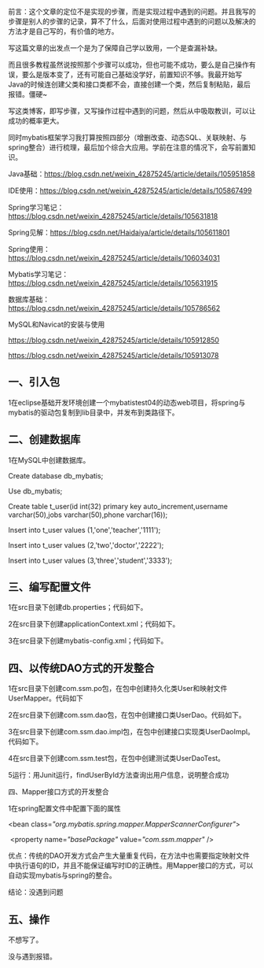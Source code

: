 前言：这个文章的定位不是实现的步骤，而是实现过程中遇到的问题。并且我写的步骤是别人的步骤的记录，算不了什么，后面对使用过程中遇到的问题以及解决的方法才是自己写的，有价值的地方。

写这篇文章的出发点一个是为了保障自己学以致用，一个是查漏补缺。

而且很多教程虽然说按照那个步骤可以成功，但也可能不成功，要么是自己操作有误，要么是版本变了，还有可能自己基础没学好，前置知识不够。我最开始写Java的时候连创建父类和接口类都不会，直接创建一个类，然后复制粘贴，最后报错。僵硬~

写这类博客，即写步骤，又写操作过程中遇到的问题，然后从中吸取教训，可以让成功的概率更大。

同时mybatis框架学习我打算按照四部分（增删改查、动态SQL、关联映射、与spring整合）进行梳理，最后加个综合大应用。学前在注意的情况下，会写前置知识。

Java基础：https://blog.csdn.net/weixin_42875245/article/details/105951858

IDE使用：https://blog.csdn.net/weixin_42875245/article/details/105867499

Spring学习笔记：https://blog.csdn.net/weixin_42875245/article/details/105631818

Spring见解：https://blog.csdn.net/Haidaiya/article/details/105611801

Spring使用：https://blog.csdn.net/weixin_42875245/article/details/106034031

Mybatis学习笔记：https://blog.csdn.net/weixin_42875245/article/details/105631915

数据库基础：https://blog.csdn.net/weixin_42875245/article/details/105786562

MySQL和Navicat的安装与使用

https://blog.csdn.net/weixin_42875245/article/details/105912850

https://blog.csdn.net/weixin_42875245/article/details/105913078



## 一、引入包

1在eclipse基础开发环境创建一个mybatistest04的动态web项目，将spring与mybatis的驱动包复制到lib目录中，并发布到类路径下。



## 二、创建数据库

1在MySQL中创建数据库。

Create database db_mybatis;

Use db_mybatis;

Create table t_user(id int(32) primary key auto_increment,username varchar(50),jobs varchar(50),phone varchar(16));

Insert into t_user values (1,'one','teacher','1111');

Insert into t_user values (2,'two','doctor','2222');

Insert into t_user values (3,'three','student','3333');



## 三、编写配置文件

1在src目录下创建db.properties；代码如下。

2在src目录下创建applicationContext.xml；代码如下。

3在src目录下创建mybatis-config.xml；代码如下。



## 四、以传统DAO方式的开发整合

1在src目录下创建com.ssm.po包，在包中创建持久化类User和映射文件UserMapper。代码如下

2在src目录下创建com.ssm.dao包，在包中创建接口类UserDao。代码如下。

3在src目录下创建com.ssm.dao.impl包，在包中创建接口实现类UserDaoImpl。代码如下。

4在src目录下创建com.ssm.test包，在包中创建测试类UserDaoTest。

5运行：用Junit运行，findUserById方法查询出用户信息，说明整合成功



四、Mapper接口方式的开发整合

1在spring配置文件中配置下面的属性

  <bean class=*"org.mybatis.spring.mapper.MapperScannerConfigurer"*>

​    <property name=*"basePackage"* value=*"com.ssm.mapper"* />

</bean>

优点：传统的DAO开发方式会产生大量重复代码，在方法中也需要指定映射文件中执行语句的ID，并且不能保证编写时ID的正确性。用Mapper接口的方式，可以自动实现mybatis与spring的整合。



结论：没遇到问题



## 五、操作

不想写了。

没与遇到报错。